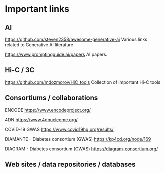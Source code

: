 # Important links

## AI

https://github.com/steven2358/awesome-generative-ai Various links related to Generative AI literature

https://www.promptingguide.ai/papers AI papers.



## Hi-C / 3C

https://github.com/mdozmorov/HiC_tools Collection of important Hi-C tools


## Consortiums / collaborations 

ENCODE https://www.encodeproject.org/

4DN https://www.4dnucleome.org/

COVID-19 GWAS https://www.covid19hg.org/results/

DIAMANTE - Diabetes consortium (GWAS)  https://kp4cd.org/node/169

DIAGRAM - Diabetes consortium (GWAS) https://diagram-consortium.org/





## Web sites / data repositories / databases


